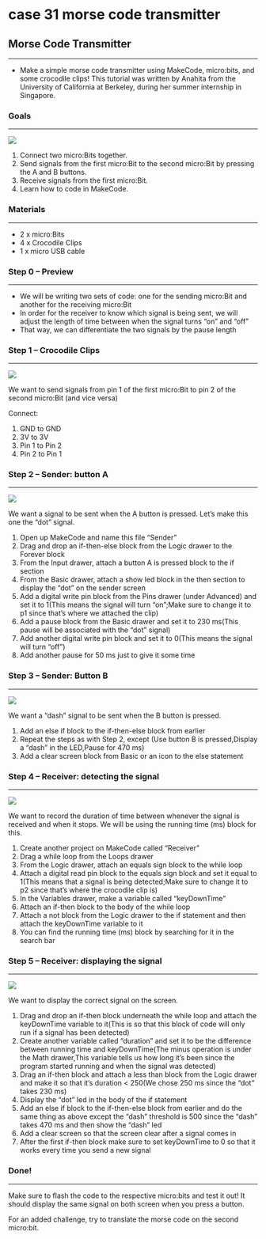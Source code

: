 # case 31 morse code transmitter 

## Morse Code Transmitter
---
- Make a simple morse code transmitter using MakeCode, micro:bits, and some crocodile clips!
This tutorial was written by Anahita from the University of California at Berkeley, during her summer internship in Singapore.



### Goals
---

![](./images/YOYd2Bm.png)


 1. Connect two micro:Bits together.
 2. Send signals from the first micro:Bit to the second micro:Bit by pressing the A and B buttons.
 3. Receive signals from the first micro:Bit.
 4. Learn how to code in MakeCode.

            
    
### Materials
---
- 2 x micro:Bits
- 4 x Crocodile Clips
- 1 x micro USB cable



### Step 0 – Preview
---
- We will be writing two sets of code: one for the sending micro:Bit and another for the receiving micro:Bit
- In order for the receiver to know which signal is being sent, we will adjust the length of time between when the signal turns “on” and “off”
- That way, we can differentiate the two signals by the pause length


### Step 1 – Crocodile Clips
---

![](./images/b7We5ZR.png)

We want to send signals from pin 1 of the first micro:Bit to pin 2 of the second micro:Bit (and vice versa)

Connect:

1. GND to GND
2. 3V to 3V
3. Pin 1 to Pin 2
4. Pin 2 to Pin 1


### Step 2 – Sender: button A
---

![](./images/6nlQFM9.png)

We want a signal to be sent when the A button is pressed. Let’s make this one the “dot” signal.


1. Open up MakeCode and name this file “Sender”
2. Drag and drop an if-then-else block from the Logic drawer to the Forever block
3. From the Input drawer, attach a button A is pressed block to the if section
4. From the Basic drawer, attach a show led block in the then section to display the “dot” on the sender screen
5. Add a digital write pin block from the Pins drawer (under Advanced) and set it to 1(This means the signal will turn “on”;Make sure to change it to p1 since that’s where we attached the clip)
6. Add a pause block from the Basic drawer and set it to 230 ms(This pause will be associated with the “dot” signal)
7. Add another digital write pin block and set it to 0(This means the signal will turn “off”)
8. Add another pause for 50 ms just to give it some time

### Step 3 – Sender: Button B
---

![](./images/gtjlrr9.png)

We want a “dash” signal to be sent when the B button is pressed.

1. Add an else if block to the if-then-else block from earlier
2. Repeat the steps as with Step 2, except (Use button B is pressed,Display a “dash” in the LED,Pause for 470 ms)
3. Add a clear screen block from Basic or an icon to the else statement



### Step 4 – Receiver: detecting the signal
---

![](./images/z13lhzA.png)

We want to record the duration of time between whenever the signal is received and when it stops. We will be using the running time (ms) block for this.

1. Create another project on MakeCode called “Receiver”
2. Drag a while loop from the Loops drawer
3. From the Logic drawer, attach an equals sign block to the while loop
4. Attach a digital read pin block to the equals sign block and set it equal to 1(This means that a signal is being detected;Make sure to change it to p2 since that’s where the crocodile clip is)
5. In the Variables drawer, make a variable called “keyDownTime”
6. Attach an if-then block to the body of the while loop
7. Attach a not block from the Logic drawer to the if statement and then attach the keyDownTime variable to it
8. You can find the running time (ms) block by searching for it in the search bar



 
### Step 5 – Receiver: displaying the signal
---

![](./images/Z4yzOpc.png)

We want to display the correct signal on the screen.

1. Drag and drop an if-then block underneath the while loop and attach the keyDownTime variable to it(This is so that this block of code will only run if a signal has been detected)
2. Create another variable called “duration” and set it to be the difference between running time and keyDownTime(The minus operation is under the Math drawer,This variable tells us how long it’s been since the program started running and when the signal was detected)
3. Drag an if-then block and attach a less than block from the Logic drawer and make it so that it’s duration < 250(We chose 250 ms since the “dot” takes 230 ms)
4. Display the “dot” led in the body of the if statement
5. Add an else if block to the if-then-else block from earlier and do the same thing as above except the “dash” threshold is 500 since the “dash” takes 470 ms and then show the “dash” led
6. Add a clear screen so that the screen clear after a signal comes in
7. After the first if-then block make sure to set keyDownTime to 0 so that it works every time you send a new signal



### Done!
---

Make sure to flash the code to the respective micro:bits and test it out! It should display the same signal on both screen when you press a button.

For an added challenge, try to translate the morse code on the second micro:bit.

